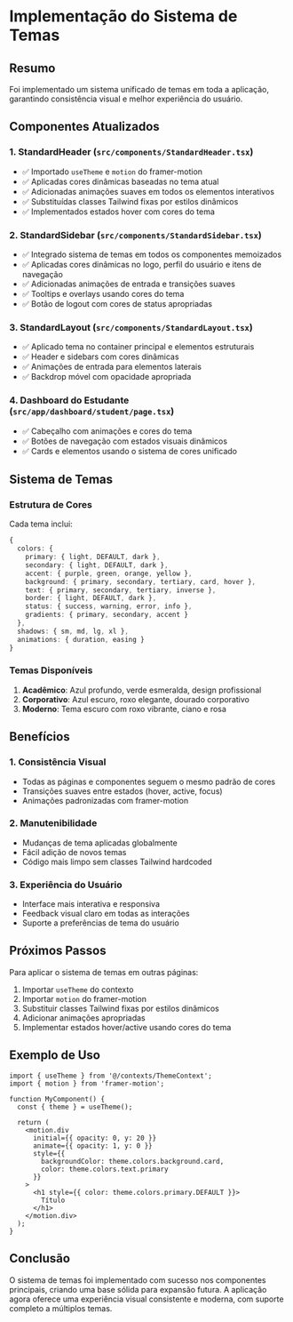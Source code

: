 # Implementação do Sistema de Temas

## Resumo
Foi implementado um sistema unificado de temas em toda a aplicação, garantindo consistência visual e melhor experiência do usuário.

## Componentes Atualizados

### 1. **StandardHeader** (`src/components/StandardHeader.tsx`)
- ✅ Importado `useTheme` e `motion` do framer-motion
- ✅ Aplicadas cores dinâmicas baseadas no tema atual
- ✅ Adicionadas animações suaves em todos os elementos interativos
- ✅ Substituídas classes Tailwind fixas por estilos dinâmicos
- ✅ Implementados estados hover com cores do tema

### 2. **StandardSidebar** (`src/components/StandardSidebar.tsx`)
- ✅ Integrado sistema de temas em todos os componentes memoizados
- ✅ Aplicadas cores dinâmicas no logo, perfil do usuário e itens de navegação
- ✅ Adicionadas animações de entrada e transições suaves
- ✅ Tooltips e overlays usando cores do tema
- ✅ Botão de logout com cores de status apropriadas

### 3. **StandardLayout** (`src/components/StandardLayout.tsx`)
- ✅ Aplicado tema no container principal e elementos estruturais
- ✅ Header e sidebars com cores dinâmicas
- ✅ Animações de entrada para elementos laterais
- ✅ Backdrop móvel com opacidade apropriada

### 4. **Dashboard do Estudante** (`src/app/dashboard/student/page.tsx`)
- ✅ Cabeçalho com animações e cores do tema
- ✅ Botões de navegação com estados visuais dinâmicos
- ✅ Cards e elementos usando o sistema de cores unificado

## Sistema de Temas

### Estrutura de Cores
Cada tema inclui:
```typescript
{
  colors: {
    primary: { light, DEFAULT, dark },
    secondary: { light, DEFAULT, dark },
    accent: { purple, green, orange, yellow },
    background: { primary, secondary, tertiary, card, hover },
    text: { primary, secondary, tertiary, inverse },
    border: { light, DEFAULT, dark },
    status: { success, warning, error, info },
    gradients: { primary, secondary, accent }
  },
  shadows: { sm, md, lg, xl },
  animations: { duration, easing }
}
```

### Temas Disponíveis
1. **Acadêmico**: Azul profundo, verde esmeralda, design profissional
2. **Corporativo**: Azul escuro, roxo elegante, dourado corporativo  
3. **Moderno**: Tema escuro com roxo vibrante, ciano e rosa

## Benefícios

### 1. **Consistência Visual**
- Todas as páginas e componentes seguem o mesmo padrão de cores
- Transições suaves entre estados (hover, active, focus)
- Animações padronizadas com framer-motion

### 2. **Manutenibilidade**
- Mudanças de tema aplicadas globalmente
- Fácil adição de novos temas
- Código mais limpo sem classes Tailwind hardcoded

### 3. **Experiência do Usuário**
- Interface mais interativa e responsiva
- Feedback visual claro em todas as interações
- Suporte a preferências de tema do usuário

## Próximos Passos

Para aplicar o sistema de temas em outras páginas:

1. Importar `useTheme` do contexto
2. Importar `motion` do framer-motion
3. Substituir classes Tailwind fixas por estilos dinâmicos
4. Adicionar animações apropriadas
5. Implementar estados hover/active usando cores do tema

## Exemplo de Uso

```tsx
import { useTheme } from '@/contexts/ThemeContext';
import { motion } from 'framer-motion';

function MyComponent() {
  const { theme } = useTheme();
  
  return (
    <motion.div
      initial={{ opacity: 0, y: 20 }}
      animate={{ opacity: 1, y: 0 }}
      style={{ 
        backgroundColor: theme.colors.background.card,
        color: theme.colors.text.primary 
      }}
    >
      <h1 style={{ color: theme.colors.primary.DEFAULT }}>
        Título
      </h1>
    </motion.div>
  );
}
```

## Conclusão

O sistema de temas foi implementado com sucesso nos componentes principais, criando uma base sólida para expansão futura. A aplicação agora oferece uma experiência visual consistente e moderna, com suporte completo a múltiplos temas. 